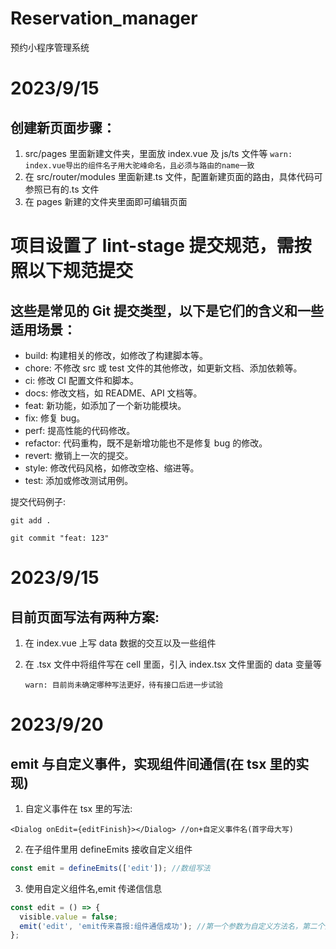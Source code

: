 # Reservation_manager

预约小程序管理系统

# 2023/9/15

## 创建新页面步骤：

1. src/pages 里面新建文件夹，里面放 index.vue 及 js/ts 文件等
   `warn: index.vue导出的组件名子用大驼峰命名，且必须与路由的name一致`
2. 在 src/router/modules 里面新建.ts 文件，配置新建页面的路由，具体代码可参照已有的.ts 文件
3. 在 pages 新建的文件夹里面即可编辑页面

# 项目设置了 lint-stage 提交规范，需按照以下规范提交

## 这些是常见的 Git 提交类型，以下是它们的含义和一些适用场景：

- build: 构建相关的修改，如修改了构建脚本等。
- chore: 不修改 src 或 test 文件的其他修改，如更新文档、添加依赖等。
- ci: 修改 CI 配置文件和脚本。
- docs: 修改文档，如 README、API 文档等。
- feat: 新功能，如添加了一个新功能模块。
- fix: 修复 bug。
- perf: 提高性能的代码修改。
- refactor: 代码重构，既不是新增功能也不是修复 bug 的修改。
- revert: 撤销上一次的提交。
- style: 修改代码风格，如修改空格、缩进等。
- test: 添加或修改测试用例。

提交代码例子:

```
git add .
```

```
git commit "feat: 123"
```

# 2023/9/15

## 目前页面写法有两种方案:

1. 在 index.vue 上写 data 数据的交互以及一些组件
2. 在 .tsx 文件中将组件写在 cell 里面，引入 index.tsx 文件里面的 data 变量等

   `warn: 目前尚未确定哪种写法更好，待有接口后进一步试验`

# 2023/9/20

## emit 与自定义事件，实现组件间通信(在 tsx 里的实现)

1. 自定义事件在 tsx 里的写法:

```tsx
<Dialog onEdit={editFinish}></Dialog> //on+自定义事件名(首字母大写)
```

2. 在子组件里用 defineEmits 接收自定义组件

```ts
const emit = defineEmits(['edit']); //数组写法
```

3. 使用自定义组件名,emit 传递信信息

```js
const edit = () => {
  visible.value = false;
  emit('edit', 'emit传来喜报:组件通信成功'); //第一个参数为自定义方法名，第二个为传递的信息
};
```
